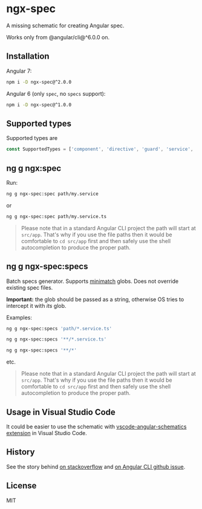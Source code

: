 # ngx-spec

A missing schematic for creating Angular spec.

Works only from @angular/cli@^6.0.0 on.

## Installation

Angular 7:

```sh
npm i -D ngx-spec@^2.0.0
```

Angular 6 (only `spec`, no `specs` support):

```sh
npm i -D ngx-spec@^1.0.0
```

## Supported types

Supported types are

```ts
const SupportedTypes = ['component', 'directive', 'guard', 'service', 'pipe'];
```

## ng g ngx:spec

Run:

```sh
ng g ngx-spec:spec path/my.service
```

or

```sh
ng g ngx-spec:spec path/my.service.ts
```

> Please note that in a standard Angular CLI project the path will start at `src/app`. That's why if you use the file paths then it would be comfortable to `cd src/app` first and then safely use the shell autocompletion to produce the proper path.

## ng g ngx-spec:specs

Batch specs generator. Supports [minimatch](https://github.com/isaacs/minimatch) globs. Does not override existing spec files.

**Important:** the glob should be passed as a string, otherwise OS tries to intercept it with *its* glob.

Examples:

```sh
ng g ngx-spec:specs 'path/*.service.ts'
```

```sh
ng g ngx-spec:specs '**/*.service.ts'
```

```sh
ng g ngx-spec:specs '**/*'
```

etc. 

> Please note that in a standard Angular CLI project the path will start at `src/app`. That's why if you use the file paths then it would be comfortable to `cd src/app` first and then safely use the shell autocompletion to produce the proper path.

## Usage in Visual Studio Code

It could be easier to use the schematic with [vscode-angular-schematics extension](https://github.com/cyrilletuzi/vscode-angular-schematics) in Visual Studio Code.

## History

See the story behind [on stackoverflow](https://stackoverflow.com/q/46276055/1990451) and [on Angular CLI github issue](https://github.com/angular/angular-cli/issues/7727).

## License

MIT
